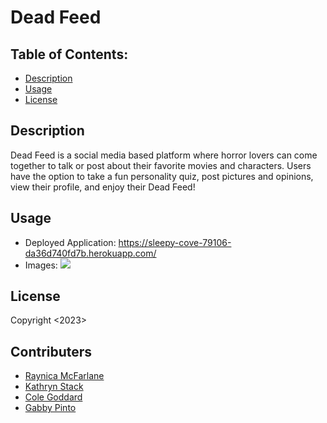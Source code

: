 # Dead Feed

## Table of Contents:
  - [Description](#description)
  - [Usage](#usage)
  - [License](#license)
  
## Description

Dead Feed is a social media based platform where horror lovers can come together to talk or post about their favorite movies and characters. Users have the option to take a fun personality quiz, post pictures and opinions, view their profile, and enjoy their Dead Feed!

## Usage
- Deployed Application:
https://sleepy-cove-79106-da36d740fd7b.herokuapp.com/
- Images: ![](C:\Users\raybo\Downloads\Mongodb.JPG)
  
## License
Copyright <2023>

## Contributers
<ul>
  <li><a href="https://github.com/raymcfarlane">Raynica McFarlane</a></li>
  <li><a href="https://github.com/kathrynstack">Kathryn Stack</a></li>
  <li><a href="https://github.com/">Cole Goddard</a></li>
  <li><a href="https://github.com/">Gabby Pinto</a></li>
  </ul>
